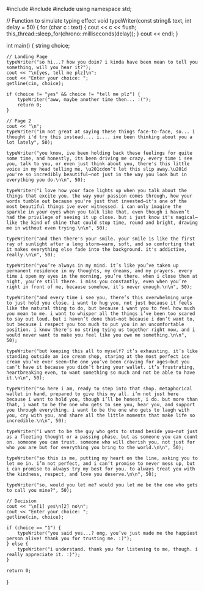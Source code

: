 #include <iostream>
#include <chrono>
#include <thread>
using namespace std;

// Function to simulate typing effect
void typeWriter(const string& text, int delay = 50) {
    for (char c : text) {
        cout << c << flush;
        this_thread::sleep_for(chrono::milliseconds(delay));
    }
    cout << endl;
}

int main() {
    string choice;

    // Landing Page
    typeWriter("so hi...? how you doin? i kinda have been mean to tell you something, will you hear it?");
    cout << "\n[yes, tell me plz]\n";
    cout << "Enter your choice: ";
    getline(cin, choice);

    if (choice != "yes" && choice != "tell me plz") {
        typeWriter("aww, maybe another time then... :(");
        return 0;
    }

    // Page 2
    cout << "\n";
    typeWriter("im not great at saying these things face-to-face, so... i thought i'd try this instead.... i.... ive been thinking about you a lot lately", 50);

    typeWriter("you know, ive been holding back these feelings for quite some time, and honestly, its been driving me crazy. every time i see you, talk to you, or even just think about you, there's this little voice in my head telling me, \u201cdon’t let this slip away.\u201d you're so incredibly beautiful—not just in the way you look but in everything you do.\n\n", 50);

    typeWriter("i love how your face lights up when you talk about the things that excite you. the way your passion comes through, how your words tumble out because you're just that invested—it's one of the most beautiful things ive ever witnessed. i can only imagine the sparkle in your eyes when you talk like that, even though i haven’t had the privilege of seeing it up close. but i just know it's magical—like the kind of shine that could stop time, round and bright, drawing me in without even trying.\n\n", 50);

    typeWriter("and then there's your smile. your smile is like the first ray of sunlight after a long storm—warm, soft, and so comforting that it makes everything else fade into the background. it's addictive, really.\n\n", 50);

    typeWriter("you’re always in my mind. it’s like you’ve taken up permanent residence in my thoughts, my dreams, and my prayers. every time i open my eyes in the morning, you’re there. when i close them at night, you’re still there. i miss you constantly, even when you’re right in front of me, because somehow, it’s never enough.\n\n", 50);

    typeWriter("and every time i see you, there’s this overwhelming urge to just hold you close. i want to hug you, not just because it feels like the natural thing to do, but because i want you to feel how much you mean to me. i want to whisper all the things i’ve been too scared to say out loud. but i haven’t done that—not because i don’t want to, but because i respect you too much to put you in an uncomfortable position. i know there’s no string tying us together right now, and i would never want to make you feel like you owe me something.\n\n", 50);

    typeWriter("but keeping this all to myself? it’s exhausting. it’s like standing outside an ice cream shop, staring at the most perfect ice cream you’ve ever seen—the one you’ve been craving for ages—but you can’t have it because you didn’t bring your wallet. it’s frustrating, heartbreaking even, to want something so much and not be able to have it.\n\n", 50);

    typeWriter("so here i am, ready to step into that shop. metaphorical wallet in hand, prepared to give this my all. i’m not just here because i want to hold you, though i’ll be honest, i do. but more than that, i want to be the one who gets to see you, hear you, and support you through everything. i want to be the one who gets to laugh with you, cry with you, and share all the little moments that make life so incredible.\n\n", 50);

    typeWriter("i want to be the guy who gets to stand beside you—not just as a fleeting thought or a passing phase, but as someone you can count on. someone you can trust. someone who will cherish you, not just for who you are but for everything you bring to the world.\n\n", 50);

    typeWriter("so this is me, putting my heart on the line, asking you to let me in. i’m not perfect, and i can’t promise to never mess up, but i can promise to always try my best for you. to always treat you with the kindness, respect, and love you deserve.\n\n", 50);

    typeWriter("so, would you let me? would you let me be the one who gets to call you mine?", 50);

    // Decision
    cout << "\n[1] yes\n[2] no\n";
    cout << "Enter your choice: ";
    getline(cin, choice);

    if (choice == "1") {
        typeWriter("you said yes...? omg, you’ve just made me the happiest person alive! thank you for trusting me. :)");
    } else {
        typeWriter("i understand. thank you for listening to me, though. i really appreciate it. :)");
    }

    return 0;
}
